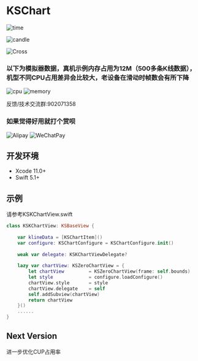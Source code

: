 # KSChart
![time](https://github.com/saeipi/KSChart/blob/master/Resources/time.jpg)

![candle](https://github.com/saeipi/KSChart/blob/master/Resources/candle.jpg)

![Cross](https://github.com/saeipi/KSChart/blob/master/Resources/Cross.png)

### 以下为模拟器数据，真机示例内存占用为12M（500多条K线数据），机型不同CPU占用差异会比较大，老设备在滑动时帧数会有所下降
![cpu](https://github.com/saeipi/KSChart/blob/master/Resources/cpu.jpeg)
![memory](https://github.com/saeipi/KSChart/blob/master/Resources/memory.jpeg)

反馈/技术交流群:902071358

### 如果觉得好用就打个赏呗
![Alipay](https://github.com/saeipi/KSChart/blob/master/Resources/Alipay.jpg)
![WeChatPay](https://github.com/saeipi/KSChart/blob/master/Resources/WeChatPay.jpeg)

## 开发环境
- Xcode 11.0+
- Swift 5.1+

## 示例
请参考KSKChartView.swift
```swift
class KSKChartView: KSBaseView {
    
    var klineData = [KSChartItem]()
    var configure: KSChartConfigure = KSChartConfigure.init()
    
    weak var delegate: KSKChartViewDelegate?
    
    lazy var chartView: KSZeroChartView = {
        let chartView         = KSZeroChartView(frame: self.bounds)
        let style             = configure.loadConfigure()
        chartView.style       = style
        chartView.delegate    = self
        self.addSubview(chartView)
        return chartView
    }()
    ......
}
```
## Next Version
进一步优化CUP占用率
